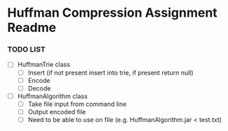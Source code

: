 # Huffman Compression Assignment Readme
### TODO LIST
- [ ] HuffmanTrie class
    - [ ] Insert (if not present insert into trie, if present return null)
    - [ ] Encode
    - [ ] Decode
- [ ] HuffmanAlgorithm class
    - [ ] Take file input from command line
    - [ ] Output encoded file
    - [ ] Need to be able to use on file (e.g. HuffmanAlgorithm.jar < test.txt)